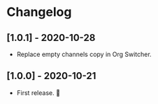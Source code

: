 # Changelog

## [1.0.1] - 2020-10-28
- Replace empty channels copy in Org Switcher.

## [1.0.0] - 2020-10-21
- First release. 🎉